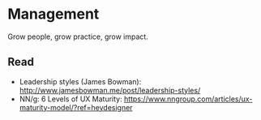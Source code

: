 # Management

Grow people, grow practice, grow impact.

## Read
- Leadership styles (James Bowman): http://www.jamesbowman.me/post/leadership-styles/
- NN/g: 6 Levels of UX Maturity: https://www.nngroup.com/articles/ux-maturity-model/?ref=heydesigner
